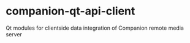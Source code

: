 # companion-qt-api-client
Qt modules for clientside data integration of Companion remote media server
